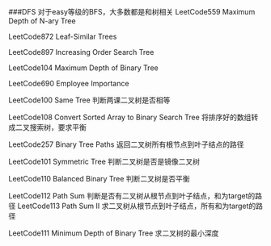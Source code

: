 ###DFS
对于easy等级的BFS，大多数都是和树相关
LeetCode559 Maximum Depth of N-ary Tree

LeetCode872 Leaf-Similar Trees

LeetCode897 Increasing Order Search Tree

LeetCode104 Maximum Depth of Binary Tree

LeetCode690 Employee Importance

LeetCode100 Same Tree 判断两课二叉树是否相等

LeetCode108 Convert Sorted Array to Binary Search Tree
将排序好的数组转成二叉搜索树，要求平衡

LeetCode257 Binary Tree Paths
返回二叉树所有根节点到叶子结点的路径

LeetCode101	Symmetric Tree
判断二叉树是否是镜像二叉树

	
LeetCode110 Balanced Binary Tree
判断二叉树是否平衡

LeetCode112 Path Sum
判断是否有二叉树从根节点到叶子结点，和为target的路径
LeetCode113 Path Sum II
求二叉树从根节点到叶子结点，所有和为target的路径


LeetCode111 Minimum Depth of Binary Tree
求二叉树的最小深度